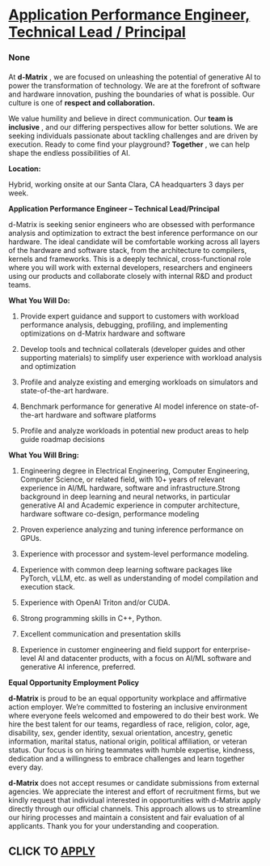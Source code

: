 # [Application Performance Engineer, Technical Lead / Principal ](https://www.remotewlb.com/apply/application-performance-engineer-technical-lead-principal)  
### None  
####  

At **d-Matrix** , we are focused on unleashing the potential of generative AI to power the transformation of technology. We are at the forefront of software and hardware innovation, pushing the boundaries of what is possible. Our culture is one of **respect and collaboration.**

We value humility and believe in direct communication. Our **team is inclusive** , and our differing perspectives allow for better solutions. We are seeking individuals passionate about tackling challenges and are driven by execution. Ready to come find your playground? **Together** , we can help shape the endless possibilities of AI.

**Location:**

Hybrid, working onsite at our Santa Clara, CA headquarters 3 days per week.

 **Application Performance Engineer – Technical Lead/Principal**

d-Matrix is seeking senior engineers who are obsessed with performance analysis and optimization to extract the best inference performance on our hardware. The ideal candidate will be comfortable working across all layers of the hardware and software stack, from the architecture to compilers, kernels and frameworks. This is a deeply technical, cross-functional role where you will work with external developers, researchers and engineers using our products and collaborate closely with internal R&D and product teams.

**What You Will Do:**

  1. Provide expert guidance and support to customers with workload performance analysis, debugging, profiling, and implementing optimizations on d-Matrix hardware and software

  2. Develop tools and technical collaterals (developer guides and other supporting materials) to simplify user experience with workload analysis and optimization

  3. Profile and analyze existing and emerging workloads on simulators and state-of-the-art hardware. 

  4. Benchmark performance for generative AI model inference on state-of-the-art hardware and software platforms

  5. Profile and analyze workloads in potential new product areas to help guide roadmap decisions

 **What You Will Bring:**

  1. Engineering degree in Electrical Engineering, Computer Engineering, Computer Science, or related field, with 10+ years of relevant experience in AI/ML hardware, software and infrastructure.Strong background in deep learning and neural networks, in particular generative AI and Academic experience in computer architecture, hardware software co-design, performance modeling

  2. Proven experience analyzing and tuning inference performance on GPUs.

  3. Experience with processor and system-level performance modeling.

  4. Experience with common deep learning software packages like PyTorch, vLLM, etc. as well as understanding of model compilation and execution stack. 

  5. Experience with OpenAI Triton and/or CUDA.

  6. Strong programming skills in C++, Python. 

  7. Excellent communication and presentation skills

  8. Experience in customer engineering and field support for enterprise-level AI and datacenter products, with a focus on AI/ML software and generative AI inference, preferred.

 **Equal Opportunity Employment Policy**

 **d-Matrix** is proud to be an equal opportunity workplace and affirmative action employer. We’re committed to fostering an inclusive environment where everyone feels welcomed and empowered to do their best work. We hire the best talent for our teams, regardless of race, religion, color, age, disability, sex, gender identity, sexual orientation, ancestry, genetic information, marital status, national origin, political affiliation, or veteran status. Our focus is on hiring teammates with humble expertise, kindness, dedication and a willingness to embrace challenges and learn together every day.

 **d-Matrix** does not accept resumes or candidate submissions from external agencies. We appreciate the interest and effort of recruitment firms, but we kindly request that individual interested in opportunities with d-Matrix apply directly through our official channels. This approach allows us to streamline our hiring processes and maintain a consistent and fair evaluation of al applicants. Thank you for your understanding and cooperation.

  
## CLICK TO [APPLY](https://www.remotewlb.com/apply/application-performance-engineer-technical-lead-principal)

